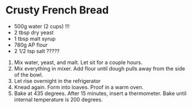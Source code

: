 # Crusty French Bread

* 500g water (2 cups)  !!!
* 2 tbsp dry yeast
* 1 tbsp malt syrup
* 780g AP flour
* 2 1/2 tsp salt  ?????

1. Mix water, yeast, and malt.  Let sit for a couple hours.
2. Mix everything in mixer.  Add flour until dough pulls away from the side of the bowl.
3. Let rise overnight in the refrigerator
4. Knead again.  Form into loaves.  Proof in a warm oven.
5. Bake at 435 degrees. After 15 minutes, insert a thermometer.  Bake until internal temperature is 200 degrees.

